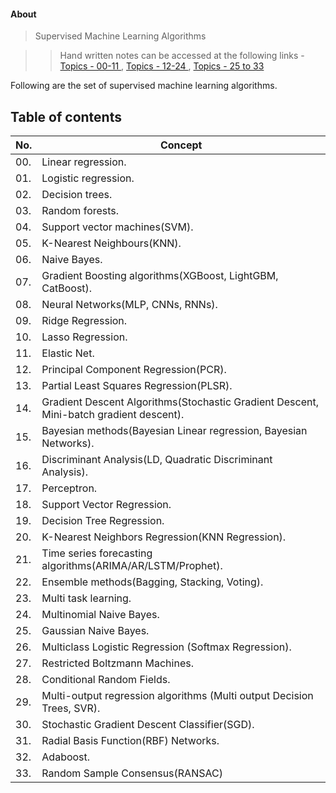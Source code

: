 #### About

> Supervised Machine Learning Algorithms

>> Hand written notes can be accessed at the following links - <a href = "https://github.com/Suraj520/data-science/blob/main/01-machine-learning/--theoretical-concepts/00-supervised-learning/13-supervised-machine-learning-algorithms/supervised_ml_0-11.pdf"> Topics - 00-11 </a>, <a href="https://github.com/Suraj520/data-science/blob/main/01-machine-learning/--theoretical-concepts/00-supervised-learning/13-supervised-machine-learning-algorithms/supervised_ml_12-24.pdf"> Topics - 12-24 </a>, <a href="https://github.com/Suraj520/data-science/blob/main/01-machine-learning/--theoretical-concepts/00-supervised-learning/13-supervised-machine-learning-algorithms/supervised_ml_25-33.pdf"> Topics - 25 to 33 </a>

Following are the set of supervised machine learning algorithms.

## Table of contents
| No. | Concept |
| --- | ------- |
| 00. | Linear regression. |
| 01. | Logistic regression. |
| 02. | Decision trees. |
| 03. | Random forests. |
| 04. | Support vector machines(SVM). |
| 05. | K-Nearest Neighbours(KNN). |
| 06. | Naive Bayes. |
| 07. | Gradient Boosting algorithms(XGBoost, LightGBM, CatBoost). |
| 08. | Neural Networks(MLP, CNNs, RNNs). |
| 09. | Ridge Regression. |
| 10. | Lasso Regression. |
| 11. | Elastic Net. |
| 12. | Principal Component Regression(PCR). |
| 13. | Partial Least Squares Regression(PLSR).  |
| 14. | Gradient Descent Algorithms(Stochastic Gradient Descent, Mini-batch gradient descent). |
| 15. | Bayesian methods(Bayesian Linear regression, Bayesian Networks). |
| 16. | Discriminant Analysis(LD, Quadratic Discriminant Analysis). |
| 17. | Perceptron. |
| 18. | Support Vector Regression. |
| 19. | Decision Tree Regression. |
| 20. | K-Nearest Neighbors Regression(KNN Regression). |
| 21. | Time series forecasting algorithms(ARIMA/AR/LSTM/Prophet). |
| 22. | Ensemble methods(Bagging, Stacking, Voting). |
| 23. | Multi task learning. |
| 24. | Multinomial Naive Bayes. |
| 25. | Gaussian Naive Bayes. |
| 26. | Multiclass Logistic Regression (Softmax Regression). |
| 27. | Restricted Boltzmann Machines. |
| 28. | Conditional Random Fields. |
| 29. | Multi-output regression algorithms (Multi output Decision Trees, SVR). |
| 30. | Stochastic Gradient Descent Classifier(SGD). |
| 31. | Radial Basis Function(RBF) Networks. |
| 32. | Adaboost. |
| 33. | Random Sample Consensus(RANSAC) |
